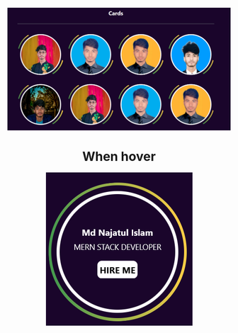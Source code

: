 <div align="center">
  <br />
    <a href="itchy-goat.surge.sh" target="_blank">
      <img src="https://github.com/najatul6/Border-Animation-and-Image-Flip-Card/blob/main/src/assets/card1.png" alt="Project Banner">
    </a>
  <br />

  <div>
  <h1>When hover</h1>
    <img src="https://github.com/najatul6/Border-Animation-and-Image-Flip-Card/blob/main/src/assets/card2.png" alt="project banner" />
  </div>

</div>
